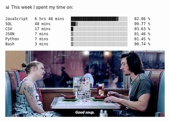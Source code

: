 📊 This week I spent my time on:
<!--START_SECTION:waka-->

```text
JavaScript   6 hrs 48 mins   ████████████████████▓░░░░   82.86 %
SQL          48 mins         ██▒░░░░░░░░░░░░░░░░░░░░░░   09.77 %
CSV          17 mins         █░░░░░░░░░░░░░░░░░░░░░░░░   03.63 %
JSON         7 mins          ▒░░░░░░░░░░░░░░░░░░░░░░░░   01.46 %
Python       7 mins          ▒░░░░░░░░░░░░░░░░░░░░░░░░   01.45 %
Bash         3 mins          ▒░░░░░░░░░░░░░░░░░░░░░░░░   00.74 %
```

<!--END_SECTION:waka-->


![](goodSoup.gif)
